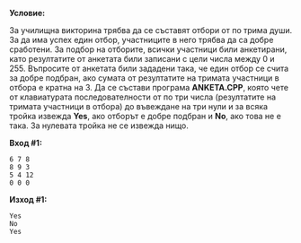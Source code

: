 **Условие:**

За училищна викторина трябва да се съставят отбори от по трима души. За да има успех един отбор, участниците в него трябва да са добре сработени. За подбор на отборите, всички участници били анкетирани, като резултатите от анкетата били записани с цели числа между 0 и 255. Въпросите от анкетата били зададени така, че един отбор се счита за добре подбран, ако сумата от резултатите на тримата участници в отбора е кратна на 3. Да се състави програма **ANKETA.CPP**, която чете от клавиатурата последователности от по три числа (резултатите на тримата участници в отбора) до въвеждане на три нули и за всяка тройка извежда **Yes**, ако отборът е добре подбран и **No**, ако това не е така. За нулевата тройка не се извежда нищо.

**Вход #1:**

	6 7 8
	8 9 3
	5 4 12
	0 0 0

**Изход #1:**

	Yes
	No
	Yes
